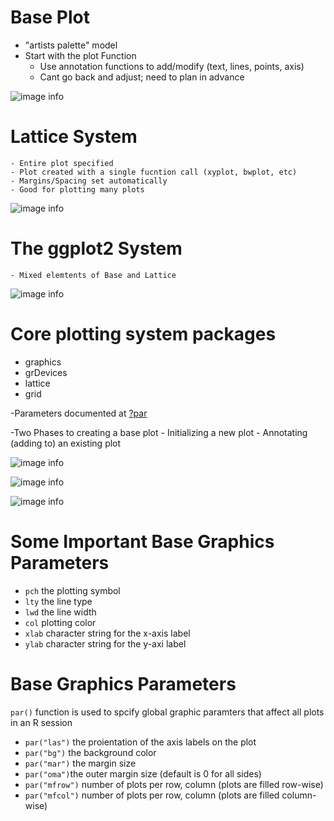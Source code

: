 # Base Plot
  - "artists palette" model
  - Start with the plot Function
	- Use annotation functions to add/modify (text, lines, points, axis)
	- Cant go back and adjust; need to plan in advance


![image info](https://github.com/WelfareCheck/Data-Science-Foundations-using-R-Specialization/blob/master/Exploratory%20Data%20Analysis/Week%201/Lesson%202:%20Plotting/Base%20Plot.JPG?raw=true)

# Lattice System
	- Entire plot specified
	- Plot created with a single fucntion call (xyplot, bwplot, etc)
	- Margins/Spacing set automatically
	- Good for plotting many plots

![image info](https://github.com/WelfareCheck/Data-Science-Foundations-using-R-Specialization/blob/master/Exploratory%20Data%20Analysis/Week%201/Lesson%202:%20Plotting/Lattice%20Plot.JPG?raw=true)

# The ggplot2 System
	- Mixed elemtents of Base and Lattice

![image info](https://github.com/WelfareCheck/Data-Science-Foundations-using-R-Specialization/blob/master/Exploratory%20Data%20Analysis/Week%201/Lesson%202:%20Plotting/ggplot2.JPGraw=true)

# Core plotting system packages
- graphics
- grDevices
- lattice
- grid

-Parameters documented at
[?par](https://www.rdocumentation.org/packages/graphics/versions/3.6.2/topics/par)

-Two Phases to creating a base plot
	- Initializing a new plot
	- Annotating (adding to) an existing plot

![image info](https://github.com/WelfareCheck/Data-Science-Foundations-using-R-Specialization/blob/master/Exploratory%20Data%20Analysis/Week%201/Lesson%202:%20Plotting/Base%20Simple%20Base%20Graphics%20Boxplot.JPG?raw=true)

![image info](https://github.com/WelfareCheck/Data-Science-Foundations-using-R-Specialization/blob/master/Exploratory%20Data%20Analysis/Week%201/Lesson%202:%20Plotting/Base%20Simple%20Base%20Graphics%20Scatterplot.JPG?raw=true)

![image info](https://github.com/WelfareCheck/Data-Science-Foundations-using-R-Specialization/blob/master/Exploratory%20Data%20Analysis/Week%201/Lesson%202:%20Plotting/Base%20Simple%20Base%20Graphics%20Histogram.JPG?raw=true)

# Some Important Base Graphics Parameters
- ``` pch ``` the plotting symbol 
- ``` lty ``` the line type
- ``` lwd ``` the line width
- ``` col ``` plotting color
- ``` xlab ``` character string for the x-axis label
- ``` ylab ``` character string for the y-axi  label

# Base Graphics Parameters
``` par() ``` function is used to spcify global graphic paramters that affect all plots in an R session
- ``` par("las") ``` the proientation of the axis labels on the plot
- ``` par("bg") ``` the background color
- ``` par("mar") ``` the margin size
- ``` par("oma") ```the outer margin size (default is 0 for all sides)
- ``` par("mfrow") ``` number of plots per row, column (plots are filled row-wise)
- ``` par("mfcol") ``` number of plots per row, column (plots are filled column-wise)
